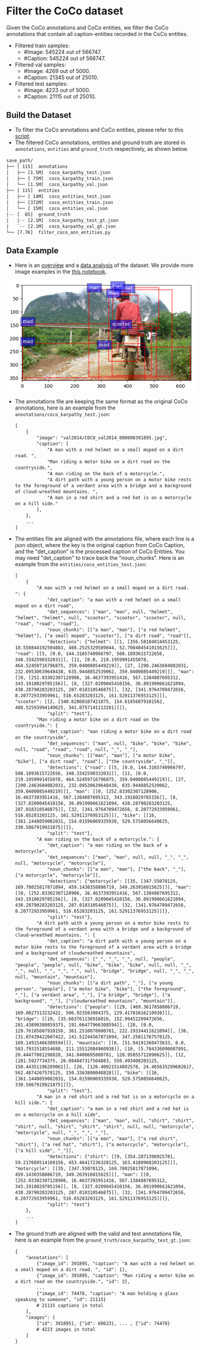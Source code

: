 # Filter the CoCo dataset

Given the CoCo annotations and CoCo entities, we filter the CoCo annotations that contain all caption-entities recorded in the CoCo entities.

- Filtered train samples: 
    - #Image: 545224 out of 566747.
    - #Caption: 545224 out of 566747.
- Filtered val samples: 
    - #Image: 4269 out of 5000.
    - #Caption: 21345 out of 25010.
- Filtered test samples: 
    - #Image: 4223 out of 5000.
    - #Caption: 21115 out of 25010.

## Build the Dataset

- To filter the CoCo annotations and CoCo entities, please refer to this [script](./filter_coco_ann_entities.py).
- The filtered CoCo annotations, entities and ground truth are stored in `annotations`, `entities` and `ground_truth` respectively, as shown below.

```
save_path/
├── [ 115]  annotations
│   ├── [1.5M]  coco_karpathy_test.json
│   ├── [ 75M]  coco_karpathy_train.json
│   └── [1.5M]  coco_karpathy_val.json
├── [ 115]  entities
│   ├── [ 14M]  coco_entities_test.json
│   ├── [372M]  coco_entities_train.json
│   └── [ 15M]  coco_entities_val.json
|-- [  85]  ground_truth
|   |-- [2.1M]  coco_karpathy_test_gt.json
|   `-- [2.1M]  coco_karpathy_val_gt.json
└── [7.7K]  filter_coco_ann_entities.py
```

## Data Example

- Here is an [overview](./notebooks/Overview.ipynb) and a [data analysis](./notebooks/Data_Analysis.ipynb) of the dataset.  We provide more image examples in the [this notebook](./notebooks/Examples.ipynb).

![tesxt_idx0](../../Examples/CoCo_Entities/test_idx0.png)

- The annotations file are keeping the same format as the original CoCo annotations, here is an example from the `annotations/coco_karpathy_test.json`:

    ```
    [
        {
            "image": "val2014/COCO_val2014_000000391895.jpg",
            "caption": [
                "A man with a red helmet on a small moped on a dirt road. ",
                "Man riding a motor bike on a dirt road on the countryside.",
                "A man riding on the back of a motorcycle.",
                "A dirt path with a young person on a motor bike rests to the foreground of a verdant area with a bridge and a background of cloud-wreathed mountains. ",
                "A man in a red shirt and a red hat is on a motorcycle on a hill side."
            ],
        },
        ...
    ]
    ```

- The entities file are aligned with the annotations file, where each line is a json object, where the key is the original caption from CoCo Caption, and the "det_caption" is the processed caption of CoCo Entities. You may need "det_caption" to trace back the "noun_chunks". Here is an example from the `entities/coco_entities_test.json`:

    ```
    [
        {
            "A man with a red helmet on a small moped on a dirt road. ": {
                "det_caption": "a man with a red helmet on a small moped on a dirt road",
                "det_sequences": ["man", "man", null, "helmet", "helmet", "helmet", null, "scooter", "scooter", "scooter", null, "road", "road", "road"], 
                "noun_chunks": [["a man", "man"], ["a red helmet", "helmet"], ["a small moped", "scooter"], ["a dirt road", "road"]], 
                "detections": {"helmet": [[1, [356.58184814453125, 18.550844192504883, 408.2525329589844, 52.708404541015625]]], "road": [[5, [0.0, 144.3165740966797, 508.1893615722656, 348.3342590332031]], [11, [0.0, 219.1959991455078, 464.52459716796875, 359.0400085449219]], [27, [290.2463684082031, 232.09530639648438, 635.9448852539062, 359.0400085449219]]], "man": [[0, [252.83302307128906, 16.4637393951416, 567.1384887695312, 343.1918029785156]], [8, [327.0209045410156, 36.891990661621094, 438.28790283203125, 287.018310546875]], [32, [341.9764709472656, 8.20772933959961, 516.65283203125, 161.52911376953125]]], "scooter": [[2, [340.62860107421875, 154.61856079101562, 488.52593994140625, 341.0757141113281]]]}, 
                "split": "test"}, 
            "Man riding a motor bike on a dirt road on the countryside.": {
                "det_caption": "man riding a motor bike on a dirt road on the countryside",
                "det_sequences": ["man", null, "bike", "bike", "bike", null, "road", "road", "road", null, "_", "_"], 
                "noun_chunks": [["man", "man"], ["a motor bike", "bike"], ["a dirt road", "road"], ["the countryside", "_"]], 
                "detections": {"road": [[5, [0.0, 144.3165740966797, 508.1893615722656, 348.3342590332031]], [11, [0.0, 219.1959991455078, 464.52459716796875, 359.0400085449219]], [27, [290.2463684082031, 232.09530639648438, 635.9448852539062, 359.0400085449219]]], "man": [[0, [252.83302307128906, 16.4637393951416, 567.1384887695312, 343.1918029785156]], [8, [327.0209045410156, 36.891990661621094, 438.28790283203125, 287.018310546875]], [32, [341.9764709472656, 8.20772933959961, 516.65283203125, 161.52911376953125]]], "bike": [[16, [361.1448059082031, 154.01596069335938, 529.5758056640625, 330.5867919921875]]]}, 
                "split": "test"}, 
            "A man riding on the back of a motorcycle.": {
                "det_caption": "a man riding on the back of a motorcycle",
                "det_sequences": ["man", "man", null, null, "_", "_", null, "motorcycle", "motorcycle"], 
                "noun_chunks": [["a man", "man"], ["the back", "_"], ["a motorcycle", "motorcycle"]], 
                "detections": {"motorcycle": [[35, [347.55078125, 169.78025817871094, 459.1430358886719, 349.263916015625]]], "man": [[0, [252.83302307128906, 16.4637393951416, 567.1384887695312, 343.1918029785156]], [8, [327.0209045410156, 36.891990661621094, 438.28790283203125, 287.018310546875]], [32, [341.9764709472656, 8.20772933959961, 516.65283203125, 161.52911376953125]]]}, 
                "split": "test"}, 
            "A dirt path with a young person on a motor bike rests to the foreground of a verdant area with a bridge and a background of cloud-wreathed mountains. ": {
                "det_caption": "a dirt path with a young person on a motor bike rests to the foreground of a verdant area with a bridge and a background of cloudwreathed mountains",
                "det_sequences": ["_", "_", "_", null, "people", "people", "people", null, "bike", "bike", "bike", null, null, "_", "_", null, "_", "_", "_", null, "bridge", "bridge", null, "_", "_", null, "mountain", "mountain"], 
                "noun_chunks": [["a dirt path", "_"], ["a young person", "people"], ["a motor bike", "bike"], ["the foreground", "_"], ["a verdant area", "_"], ["a bridge", "bridge"], ["a background", "_"], ["cloudwreathed mountains", "mountain"]], 
                "detections": {"people": [[29, [469.3617858886719, 169.0027313232422, 506.923583984375, 229.41781616210938]]], "bridge": [[19, [35.663761138916016, 152.99452209472656, 281.43890380859375, 191.66477966308594]], [28, [0.0, 129.76185607910156, 361.2510070800781, 222.19334411621094]], [36, [31.07439422607422, 141.52244567871094, 347.25811767578125, 169.14915466308594]]], "mountain": [[6, [51.94191360473633, 0.0, 583.7931518554688, 211.15512084960938]], [10, [5.784336090087891, 20.44477081298828, 341.0400695800781, 128.95855712890625]], [12, [281.5927734375, 26.084047317504883, 550.493408203125, 150.44351196289062]], [26, [126.40021514892578, 24.465635299682617, 562.4874267578125, 150.3363800048828]]], "bike": [[16, [361.1448059082031, 154.01596069335938, 529.5758056640625, 330.5867919921875]]]}, 
                "split": "test"}, 
            "A man in a red shirt and a red hat is on a motorcycle on a hill side.": {
                "det_caption": "a man in a red shirt and a red hat is on a motorcycle on a hill side",
                "det_sequences": ["man", "man", null, "shirt", "shirt", "shirt", null, "shirt", "shirt", "shirt", null, null, "motorcycle", "motorcycle", null, "_", "_", "_"], 
                "noun_chunks": [["a man", "man"], ["a red shirt", "shirt"], ["a red hat", "shirt"], ["a motorcycle", "motorcycle"], ["a hill side", "_"]], 
                "detections": {"shirt": [[9, [354.2871398925781, 59.217689514160156, 453.46417236328125, 163.4180908203125]]], "motorcycle": [[35, [347.55078125, 169.78025817871094, 459.1430358886719, 349.263916015625]]], "man": [[0, [252.83302307128906, 16.4637393951416, 567.1384887695312, 343.1918029785156]], [8, [327.0209045410156, 36.891990661621094, 438.28790283203125, 287.018310546875]], [32, [341.9764709472656, 8.20772933959961, 516.65283203125, 161.52911376953125]]]}, 
                "split": "test"}
        },
        ...
    ]
    ```

- The ground truth are aligned with the valid and test annotations file, here is an example from the `ground_truth/coco_karpathy_test_gt.json`:

    ```
    {
        "annotations": [
            {"image_id": 391895, "caption": "A man with a red helmet on a small moped on a dirt road. ", "id": 1}, 
            {"image_id": 391895, "caption": "Man riding a motor bike on a dirt road on the countryside.", "id": 2}, 
            ...
            {"image_id": 74478, "caption": "A man holding a glass speaking to someone", "id": 21115} 
            # 21115 captions in total
        ],
        "images": [
            {"id": 391895}, {"id": 60623}, ... , {"id": 74478}  
            # 4223 images in total 
        ]
    }
    ```
